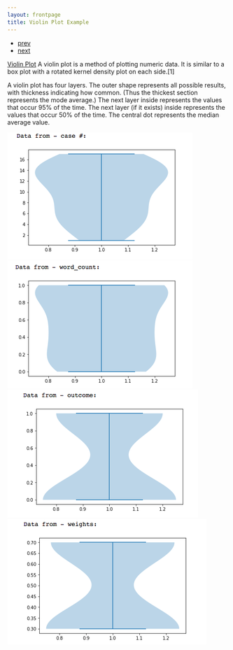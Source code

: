 ```yaml
---
layout: frontpage
title: Violin Plot Example
---
```


<div class="navbar">
  <div class="navbar-inner">
      <ul class="nav">
          <li><a href="pic_2.html">prev</a></li>
          <li><a href="pic_12.html">next</a></li>
      </ul>
  </div>
</div>

[Violin Plot](https://en.wikipedia.org/wiki/Violin_plot)
A violin plot is a method of plotting numeric data. It is similar to a box plot with a rotated kernel density plot on each side.[1]

A violin plot has four layers. The outer shape represents all possible results, with thickness indicating how common. (Thus the thickest section represents the mode average.) The next layer inside represents the values that occur 95% of the time. The next layer (if it exists) inside represents the values that occur 50% of the time. The central dot represents the median average value.

[![Violin Plot Example for Case Number](../../assets/publpics/pic_3.png)](https://github.com/oliviapy960825/oliviapy960825.github.io/blob/master/Assignments/6992_Project.ipynb)
[![Violin Plot Example for Word Count](../../assets/publpics/pic_4.png)](https://github.com/oliviapy960825/oliviapy960825.github.io/blob/master/Assignments/6992_Project.ipynb)
[![Violin Plot Example for Outcome](../../assets/publpics/pic_5.png)](https://github.com/oliviapy960825/oliviapy960825.github.io/blob/master/Assignments/6992_Project.ipynb)
[![Violin Plot Example for Weights](../../assets/publpics/pic_6.png)](https://github.com/oliviapy960825/oliviapy960825.github.io/blob/master/Assignments/6992_Project.ipynb)
